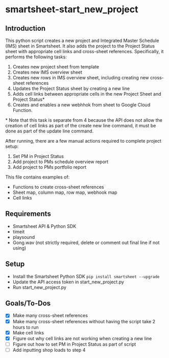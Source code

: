 # smartsheet-start_new_project
## Introduction
This python script creates a new project and Integrated Master Schedule (IMS) sheet in Smartsheet.  It also adds the project to the Project Status sheet with appropriate cell links and cross-sheet references.  Specifically, it performs the following tasks:

1. Creates new project sheet from template
2. Creates new IMS overview sheet
3. Creates new rows in IMS overview sheet, including creating new cross-sheet references
4. Updates the Project Status sheet by creating a new line
5. Adds cell links between appropriate cells in the new Project Sheet and Project Status*
6. Creates and enables a new webhhok from sheet to Google Cloud Function.  

\* Note that this task is separate from 4 because the API does not allow the creation of cell links as part of the create new line command, it must be done as part of the update line command.

After running, there are a few manual actions required to complete project setup:
1. Set PM in Project Status
2. Add project to PMs schedule overview report
3. Add project to PMs portfolio report

This file contains examples of:
* Functions to create cross-sheet references
* Sheet map, column map, row map, webhook map
* Cell links

## Requirements
* Smartsheet API & Python SDK
* timeit
* playsound
* Gong.wav (not strictly required, delete or comment out final line if not using)

## Setup
* Install the Smartsheet Python SDK `pip install smartsheet --upgrade`
* Update the API access token in start_new_project.py
* Run start_new_project.py

## Goals/To-Dos
- [x] Make many cross-sheet references
- [x] Make many cross-sheet references without having the script take 2 hours to run
- [x] Make cell links
- [x] Figure out why cell links are not working when creating a new line
- [ ] Figure out how to set PM in Project Status as part of script
- [ ] Add inputting shop loads to step 4
